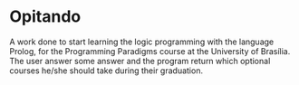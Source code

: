 # Opitando

A work done to start learning the logic programming with the language Prolog, for the Programming Paradigms course at the University of Brasília.<br>
The user answer some answer and the program return which optional courses he/she should take during their graduation.
